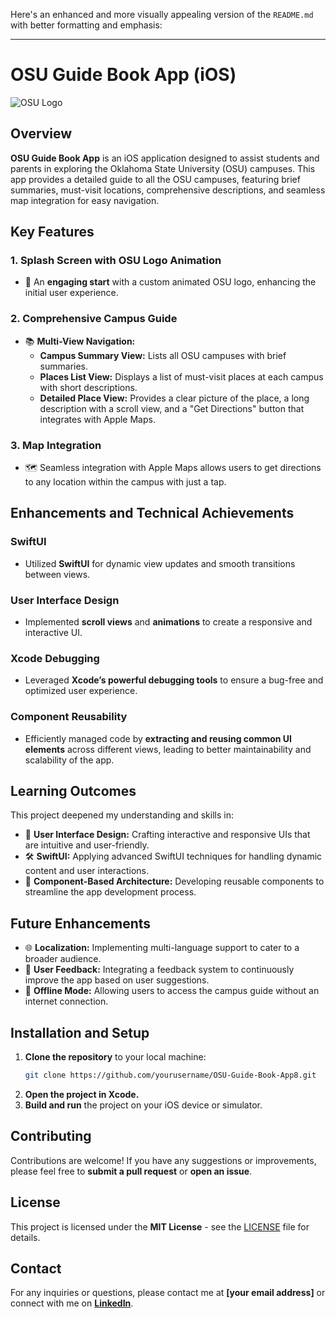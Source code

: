 Here's an enhanced and more visually appealing version of the `README.md` with better formatting and emphasis:

---

# **OSU Guide Book App (iOS)**

![OSU Logo](https://upload.wikimedia.org/wikipedia/commons/thumb/e/e8/Oklahoma_State_University_system_logo.svg/1024px-Oklahoma_State_University_system_logo.svg.png)

## **Overview**

**OSU Guide Book App** is an iOS application designed to assist students and parents in exploring the Oklahoma State University (OSU) campuses. This app provides a detailed guide to all the OSU campuses, featuring brief summaries, must-visit locations, comprehensive descriptions, and seamless map integration for easy navigation.

## **Key Features**

### **1. Splash Screen with OSU Logo Animation**
- 🚀 An **engaging start** with a custom animated OSU logo, enhancing the initial user experience.

### **2. Comprehensive Campus Guide**
- 📚 **Multi-View Navigation:**
  - **Campus Summary View:** Lists all OSU campuses with brief summaries.
  - **Places List View:** Displays a list of must-visit places at each campus with short descriptions.
  - **Detailed Place View:** Provides a clear picture of the place, a long description with a scroll view, and a "Get Directions" button that integrates with Apple Maps.

### **3. Map Integration**
- 🗺️ Seamless integration with Apple Maps allows users to get directions to any location within the campus with just a tap.

## **Enhancements and Technical Achievements**

### **SwiftUI**
- Utilized **SwiftUI** for dynamic view updates and smooth transitions between views.

### **User Interface Design**
- Implemented **scroll views** and **animations** to create a responsive and interactive UI.

### **Xcode Debugging**
- Leveraged **Xcode’s powerful debugging tools** to ensure a bug-free and optimized user experience.

### **Component Reusability**
- Efficiently managed code by **extracting and reusing common UI elements** across different views, leading to better maintainability and scalability of the app.

## **Learning Outcomes**

This project deepened my understanding and skills in:
- 🎨 **User Interface Design:** Crafting interactive and responsive UIs that are intuitive and user-friendly.
- 🛠️ **SwiftUI:** Applying advanced SwiftUI techniques for handling dynamic content and user interactions.
- 🔄 **Component-Based Architecture:** Developing reusable components to streamline the app development process.

## **Future Enhancements**

- 🌐 **Localization:** Implementing multi-language support to cater to a broader audience.
- 💬 **User Feedback:** Integrating a feedback system to continuously improve the app based on user suggestions.
- 📶 **Offline Mode:** Allowing users to access the campus guide without an internet connection.

## **Installation and Setup**

1. **Clone the repository** to your local machine:
    ```bash
    git clone https://github.com/yourusername/OSU-Guide-Book-App8.git
    ```
2. **Open the project in Xcode.**
3. **Build and run** the project on your iOS device or simulator.

## **Contributing**

Contributions are welcome! If you have any suggestions or improvements, please feel free to **submit a pull request** or **open an issue**.

## **License**

This project is licensed under the **MIT License** - see the [LICENSE](LICENSE) file for details.

## **Contact**

For any inquiries or questions, please contact me at **[your email address]** or connect with me on **[LinkedIn](https://www.linkedin.com/in/yourprofile)**.


